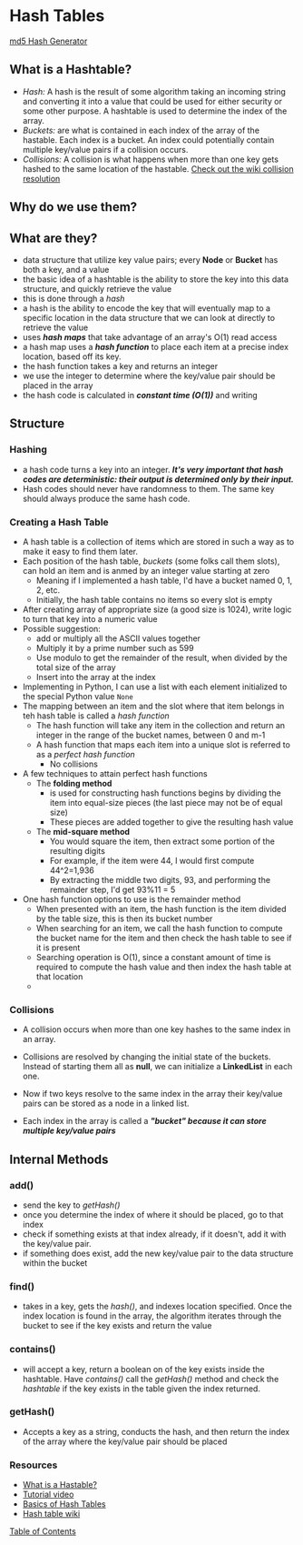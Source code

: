 # Hash Tables

[md5 Hash Generator](http://www.miraclesalad.com/webtools/md5.php)

## What is a Hashtable?

- _Hash:_ A hash is the result of some algorithm taking an incoming string and converting it into a value that could be used for either security or some other purpose. A hashtable is used to determine the index of the array.
- _Buckets:_ are what is contained in each index of the array of the hastable. Each index is a bucket. An index could potentially contain multiple key/value pairs if a collision occurs.
- _Collisions:_ A collision is what happens when more than one key gets hashed to the same location of the hastable. [Check out the wiki collision resolution](https://en.wikipedia.org/wiki/Hash_table#Collision_resolution)

## Why do we use them?

## What are they?

- data structure that utilize key value pairs; every **Node** or **Bucket** has both a key, and a value
- the basic idea of a hashtable is the ability to store the key into this data structure, and quickly retrieve the value
- this is done through a _hash_
- a hash is the ability to encode the key that will eventually map to a specific location in the data structure that we can look at directly to retrieve the value
- uses **_hash maps_** that take advantage of an array's O(1) read access
- a hash map uses a **_hash function_** to place each item at a precise index location, based off its key.
- the hash function takes a key and returns an integer
- we use the integer to determine where the key/value pair should be placed in the array
- the hash code is calculated in **_constant time (O(1))_** and writing

## Structure

### Hashing

- a hash code turns a key into an integer. **_It's very important that hash codes are deterministic: their output is determined only by their input._**
- Hash codes should never have randomness to them. The same key should always produce the same hash code.

### Creating a Hash Table
- A hash table is a collection of items which are stored in such a way as to make it easy to find them later.
- Each position of the hash table, _buckets_ (some folks call them slots), can hold an item and is anmed by an integer value starting at zero
  - Meaning if I implemented a hash table, I'd have a bucket named 0, 1, 2, etc.
  - Initially, the hash table contains no items so every slot is empty
- After creating array of appropriate size (a good size is 1024), write logic to turn that key into a numeric value
- Possible suggestion:
  - add or multiply all the ASCII values together
  - Multiply it by a prime number such as 599
  - Use modulo to get the remainder of the result, when divided by the total size of the array
  - Insert into the array at the index
- Implementing in Python, I can use a list with each element initialized to the special Python value `None`
- The mapping between an item and the slot where that item belongs in teh hash table is called a _hash function_
  - The hash function will take any item in the collection and return an integer in the range of the bucket names, between 0 and m-1
  - A hash function that maps each item into a unique slot is referred to as a _perfect hash function_
    - No collisions
- A few techniques to attain perfect hash functions
  - The **folding method** 
    - is used for constructing hash functions begins by dividing the item into equal-size pieces (the last piece may not be of equal size)
    - These pieces are added together to give the resulting hash value
  - The **mid-square method**
    - You would square the item, then extract some portion of the resulting digits
    - For example, if the item were 44, I would first compute 44^2=1,936
    - By extracting the middle two digits, 93, and performing the remainder step, I'd get 93%11 = 5
- One hash function options to use is the remainder method
  - When presented with an item, the hash function is the item divided by the table size, this is then its bucket number
  - When searching for an item, we call the hash function to compute the bucket name for the item and then check the hash table to see if it is present
  - Searching operation is O(1), since a constant amount of time is required to compute the hash value and then index the hash table at that location
  - 

### Collisions

- A collision occurs when more than one key hashes to the same index in an array.

- Collisions are resolved by changing the initial state of the buckets. Instead of starting them all as **null**, we can initialize a **LinkedList** in each one.
- Now if two keys resolve to the same index in the array their key/value pairs can be stored as a node in a linked list.
- Each index in the array is called a **_"bucket" because it can store multiple key/value pairs_**

## Internal Methods

### add()

- send the key to _getHash()_
- once you determine the index of where it should be placed, go to that index
- check if something exists at that index already, if it doesn't, add it with the key/value pair.
- if something does exist, add the new key/value pair to the data structure within the bucket

### find()

- takes in a key, gets the _hash()_, and indexes location specified. Once the index location is found in the array, the algorithm iterates through the bucket to see if the key exists and return the value

### contains()

- will accept a key, return a boolean on of the key exists inside the hashtable. Have _contains()_ call the _getHash()_ method and check the _hashtable_ if the key exists in the table given the index returned.

### getHash()

- Accepts a key as a string, conducts the hash, and then return the index of the array where the key/value pair should be placed

### Resources
- [What is a Hastable?](https://codefellows.github.io/common_curriculum/data_structures_and_algorithms/Code_401/class-30/resources/Hashtables.html)
- [Tutorial video](https://www.youtube.com/watch?v=MfhjkfocRR0)
- [Basics of Hash Tables](https://www.hackerearth.com/practice/data-structures/hash-tables/basics-of-hash-tables/tutorial/)
- [Hash table wiki](https://en.wikipedia.org/wiki/Hash_table)

[Table of Contents](../index.md)
